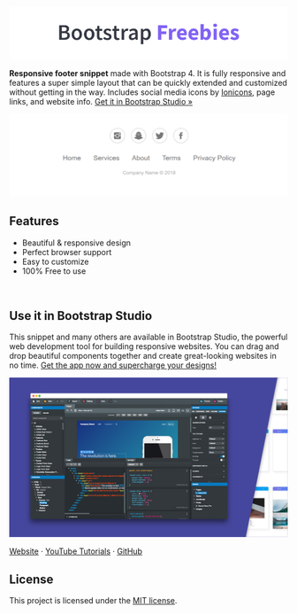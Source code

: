 

[![Bootstrap Freebies](/readme-images/github-bootstrap-freebies.png)](https://github.com/topics/bootstrap-freebies/) 

**Responsive footer snippet** made with Bootstrap 4. It is fully responsive and features a super simple layout that can be quickly extended and customized without getting in the way. Includes social media icons by [Ionicons](https://ionicons.com/), page links, and website info. [Get it in Bootstrap Studio &raquo;](https://bootstrapstudio.io)

[![Basic FooterArticle Clean Banner](/readme-images/screenshot.png)](https://bootstrapstudio.io) 

## Features

* Beautiful & responsive design
* Perfect browser support
* Easy to customize
* 100% Free to use

<br>

## Use it in Bootstrap Studio

This snippet and many others are available in Bootstrap Studio, the powerful web development tool for building responsive websites. You can drag and drop beautiful components together and create great-looking websites in no time. [Get the app now and supercharge your designs!](https://bootstrapstudio.io)

[![Bootstrap Studio Banner](/readme-images/bootstrap-studio-banner.jpg)](https://bootstrapstudio.io/)

[Website](https://bootstrapstudio.io/) &middot; [YouTube Tutorials](https://www.youtube.com/BootstrapStudioApp) &middot; [GitHub](https://github.com/bootstrapstudio) 

## License

This project is licensed under the [MIT license](LICENSE).